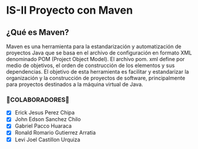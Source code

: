 # IS-II Proyecto con Maven
## ¿Qué es Maven? <br>
Maven es una herramienta para la estandarización y automatización de proyectos Java que se basa en el archivo de configuración en formato XML denominado POM (Project Object Model). El archivo pom. xml define por medio de objetivos, el orden de construcción de los elementos y sus dependencias. El objetivo de esta herramienta es facilitar y estandarizar la organización y la construcción de proyectos de software, principalmente para proyectos destinados a la máquina virtual de Java.

### 🔩COLABORADORES🔩

- [x] Erick Jesus Perez Chipa
- [x] John Edson Sanchez Chilo
- [x] Gabriel Pacco Huaraca
- [x] Ronald Romario Gutierrez Arratia
- [x] Levi Joel Castillon Urquiza
